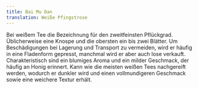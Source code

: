 ```yaml
---
title: Bai Mu Dan
translation: Weiße Pfingstrose
---
```

Bei weißem Tee die Bezeichnung für den zweitfeinsten Pflückgrad. Üblicherweise eine Knospe und die obersten ein bis zwei Blätter. Um Beschädigungen bei Lagerung und Transport zu vermeiden, wird er häufig in eine Fladenform gepresst, manchmal wird er aber auch lose verkauft. Charakteristisch sind ein blumiges Aroma und ein milder Geschmack, der häufig an Honig erinnert. Kann wie die meisten weißen Tees nachgereift werden, wodurch er dunkler wird und einen vollmundigeren Geschmack sowie eine weichere Textur erhält.